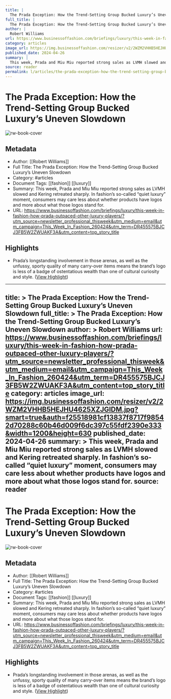 ```yaml
---
title: |
  The Prada Exception: How the Trend-Setting Group Bucked Luxury’s Uneven Slowdown
full_title: |
  The Prada Exception: How the Trend-Setting Group Bucked Luxury’s Uneven Slowdown
author: |
  Robert Williams
url: https://www.businessoffashion.com/briefings/luxury/this-week-in-fashion-how-prada-outpaced-other-luxury-players/?utm_source=newsletter_professional_thisweek&utm_medium=email&utm_campaign=This_Week_In_Fashion_260424&utm_term=DR455575BJCJ3FB5W2ZWUAKF3A&utm_content=top_story_title
category: articles
image_url: https://img.businessoffashion.com/resizer/v2/2WZM2VHHB5HEJHU4625XZJGIDM.jpg?smart=true&auth=f25518981cf13837f8717f98542d70288c60b46d009f6dc397c55fdf2390e333&width=1200&height=630
published_date: 2024-04-26
summary: |
  This week, Prada and Miu Miu reported strong sales as LVMH slowed and Kering retreated sharply. In fashion’s so-called “quiet luxury” moment, consumers may care less about whether products have logos and more about what those logos stand for.
source: reader
permalink: l/articles/the-prada-exception-how-the-trend-setting-group-bucked-luxury-s-uneven-slowdown
---
```

# The Prada Exception: How the Trend-Setting Group Bucked Luxury’s Uneven Slowdown

![rw-book-cover](https://img.businessoffashion.com/resizer/v2/2WZM2VHHB5HEJHU4625XZJGIDM.jpg?smart=true&auth=f25518981cf13837f8717f98542d70288c60b46d009f6dc397c55fdf2390e333&width=1200&height=630)

## Metadata
- Author: [[Robert Williams]]
- Full Title: The Prada Exception: How the Trend-Setting Group Bucked Luxury’s Uneven Slowdown
- Category: #articles
- Document Tags: [[fashion]] [[luxury]] 
- Summary: This week, Prada and Miu Miu reported strong sales as LVMH slowed and Kering retreated sharply. In fashion’s so-called “quiet luxury” moment, consumers may care less about whether products have logos and more about what those logos stand for.
- URL: https://www.businessoffashion.com/briefings/luxury/this-week-in-fashion-how-prada-outpaced-other-luxury-players/?utm_source=newsletter_professional_thisweek&utm_medium=email&utm_campaign=This_Week_In_Fashion_260424&utm_term=DR455575BJCJ3FB5W2ZWUAKF3A&utm_content=top_story_title

## Highlights
- Prada’s longstanding involvement in those arenas, as well as the unfussy, sporty quality of many carry-over items means the brand’s logo is less of a badge of ostentatious wealth than one of cultural curiosity and style. ([View Highlight](https://read.readwise.io/read/01j1sa7p6fta6jr52c487fke5h))


---
title: >
  The Prada Exception: How the Trend-Setting Group Bucked Luxury’s Uneven Slowdown
full_title: >
  The Prada Exception: How the Trend-Setting Group Bucked Luxury’s Uneven Slowdown
author: >
  Robert Williams
url: https://www.businessoffashion.com/briefings/luxury/this-week-in-fashion-how-prada-outpaced-other-luxury-players/?utm_source=newsletter_professional_thisweek&utm_medium=email&utm_campaign=This_Week_In_Fashion_260424&utm_term=DR455575BJCJ3FB5W2ZWUAKF3A&utm_content=top_story_title
category: articles
image_url: https://img.businessoffashion.com/resizer/v2/2WZM2VHHB5HEJHU4625XZJGIDM.jpg?smart=true&auth=f25518981cf13837f8717f98542d70288c60b46d009f6dc397c55fdf2390e333&width=1200&height=630
published_date: 2024-04-26
summary: >
  This week, Prada and Miu Miu reported strong sales as LVMH slowed and Kering retreated sharply. In fashion’s so-called “quiet luxury” moment, consumers may care less about whether products have logos and more about what those logos stand for.
source: reader
---
# The Prada Exception: How the Trend-Setting Group Bucked Luxury’s Uneven Slowdown

![rw-book-cover](https://img.businessoffashion.com/resizer/v2/2WZM2VHHB5HEJHU4625XZJGIDM.jpg?smart=true&auth=f25518981cf13837f8717f98542d70288c60b46d009f6dc397c55fdf2390e333&width=1200&height=630)

## Metadata
- Author: [[Robert Williams]]
- Full Title: The Prada Exception: How the Trend-Setting Group Bucked Luxury’s Uneven Slowdown
- Category: #articles
- Document Tags: [[fashion]] [[luxury]] 
- Summary: This week, Prada and Miu Miu reported strong sales as LVMH slowed and Kering retreated sharply. In fashion’s so-called “quiet luxury” moment, consumers may care less about whether products have logos and more about what those logos stand for.
- URL: https://www.businessoffashion.com/briefings/luxury/this-week-in-fashion-how-prada-outpaced-other-luxury-players/?utm_source=newsletter_professional_thisweek&utm_medium=email&utm_campaign=This_Week_In_Fashion_260424&utm_term=DR455575BJCJ3FB5W2ZWUAKF3A&utm_content=top_story_title

## Highlights
- Prada’s longstanding involvement in those arenas, as well as the unfussy, sporty quality of many carry-over items means the brand’s logo is less of a badge of ostentatious wealth than one of cultural curiosity and style. ([View Highlight](https://read.readwise.io/read/01j1sa7p6fta6jr52c487fke5h))


